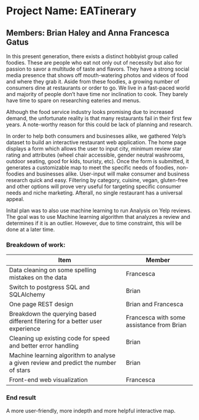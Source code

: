 # Project Name: EATinerary
## Members: Brian Haley and Anna Francesca Gatus

In this present generation, there exists a distinct hobbyist group called foodies. These are people who eat not only out of necessity but also for passion to savor a multitude of taste and flavors. They have a strong social media presence that shows off mouth-watering photos and videos of food and where they grab it. Aside from these foodies, a growing number of consumers dine at restaurants or order to go. We live in a fast-paced world and majority of people don’t have time nor inclination to cook. They barely have time to spare on researching eateries and menus. 

Although the food service industry looks promising due to increased demand, the unfortunate reality is that many restaurants fail in their first few years. A note-worthy reason for this could be lack of planning and research. 

In order to help both consumers and businesses alike, we gathered Yelp’s dataset to build an interactive restaurant web application. The home page displays a form which allows the user to input city, minimum review star rating and attributes (wheel chair accessible, gender neutral washrooms, outdoor seating, good for kids, touristy, etc). Once the form is submitted, it generates a customizable map to meet the specific needs of foodies, non-foodies and businesses alike. User-input will make consumer and business research quick and easy. Filtering by category, cuisine, vegan, gluten-free and other options will prove very useful for targeting specific consumer needs and niche marketing. Afterall, no single restaurant has a universal appeal. 

Inital plan was to also use machine learning to run Analysis on Yelp reviews. The goal was to use Machine learning algorithm that analyzes a review and determines if it is an outlier. However, due to time constraint, this will be done at a later time.

### Breakdown of work:
| Item  | Member |
| ------------- | ------------- |
| Data cleaning on some spelling mistakes on the data  | Francesca  |
| Switch to postgress SQL and SQLAlchemy  | Brian  |
| One page REST design | Brian and Francesca |
| Breakdown the querying based different filtering for a better user experience | Francesca with some assistance from Brian |
| Cleaning up existing code for speed and better error handling | Brian |
| Machine learning algorithm to analyse a given review and predict the number of stars | Brian |
| Front-end web visualization| Francesca |


### End result
A more user-friendly, more indepth and more helpful interactive map.
